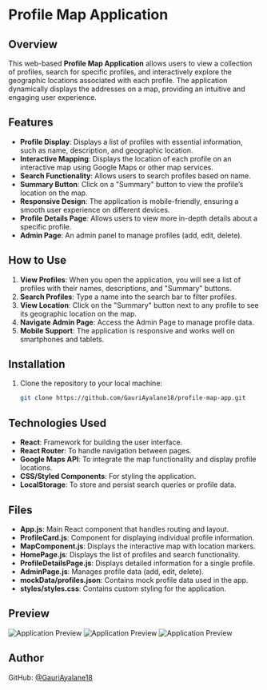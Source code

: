 # Profile Map Application

## Overview
This web-based **Profile Map Application** allows users to view a collection of profiles, search for specific profiles, and interactively explore the geographic locations associated with each profile. The application dynamically displays the addresses on a map, providing an intuitive and engaging user experience.

## Features
- **Profile Display**: Displays a list of profiles with essential information, such as name, description, and geographic location.
- **Interactive Mapping**: Displays the location of each profile on an interactive map using Google Maps or other map services.
- **Search Functionality**: Allows users to search profiles based on name.
- **Summary Button**: Click on a "Summary" button to view the profile’s location on the map.
- **Responsive Design**: The application is mobile-friendly, ensuring a smooth user experience on different devices.
- **Profile Details Page**: Allows users to view more in-depth details about a specific profile.
- **Admin Page**: An admin panel to manage profiles (add, edit, delete).

## How to Use
1. **View Profiles**: When you open the application, you will see a list of profiles with their names, descriptions, and "Summary" buttons.
2. **Search Profiles**: Type a name into the search bar to filter profiles.
3. **View Location**: Click on the "Summary" button next to any profile to see its geographic location on the map.
4. **Navigate Admin Page**: Access the Admin Page to manage profile data.
5. **Mobile Support**: The application is responsive and works well on smartphones and tablets.

## Installation
1. Clone the repository to your local machine:
   ```bash
   git clone https://github.com/GauriAyalane18/profile-map-app.git

## Technologies Used
- **React**: Framework for building the user interface.
- **React Router**: To handle navigation between pages.
- **Google Maps API**:  To integrate the map functionality and display profile locations.
- **CSS/Styled Components**:  For styling the application.
- **LocalStorage**:  To store and persist search queries or profile data.

## Files
- **App.js**: Main React component that handles routing and layout.
- **ProfileCard.js**: Component for displaying individual profile information.
- **MapComponent.js**: Displays the interactive map with location markers.
- **HomePage.js**: Displays the list of profiles and search functionality.
- **ProfileDetailsPage.js**: Displays detailed information for a single profile.
- **AdminPage.js**: Manages profile data (add, edit, delete).
- **mockData/profiles.json**: Contains mock profile data used in the app.
- **styles/styles.css**: Contains custom styling for the application.

## Preview
![Application Preview](preview1.png) 
![Application Preview](preview2.png) 
![Application Preview](preview3.png) 


## Author 
  GitHub: [@GauriAyalane18](https://github.com/GauriAyalane18)
